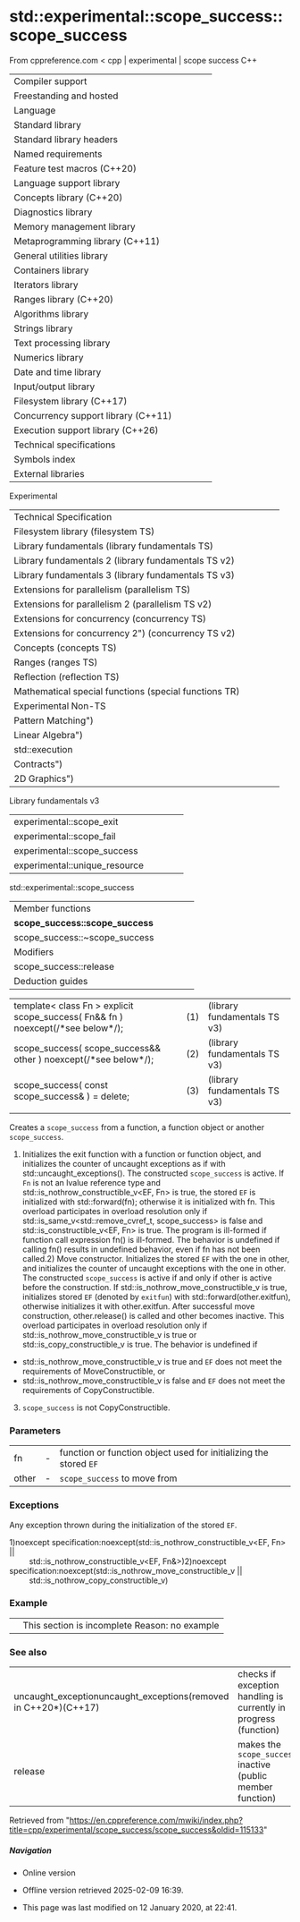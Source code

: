 # std::experimental::scope_success<EF>::scope_success

From cppreference.com
< cpp‎ | experimental‎ | scope success
C++

|  |  |  |  |  |
| --- | --- | --- | --- | --- |
| Compiler support | | | | |
| Freestanding and hosted | | | | |
| Language | | | | |
| Standard library | | | | |
| Standard library headers | | | | |
| Named requirements | | | | |
| Feature test macros (C++20) | | | | |
| Language support library | | | | |
| Concepts library (C++20) | | | | |
| Diagnostics library | | | | |
| Memory management library | | | | |
| Metaprogramming library (C++11) | | | | |
| General utilities library | | | | |
| Containers library | | | | |
| Iterators library | | | | |
| Ranges library (C++20) | | | | |
| Algorithms library | | | | |
| Strings library | | | | |
| Text processing library | | | | |
| Numerics library | | | | |
| Date and time library | | | | |
| Input/output library | | | | |
| Filesystem library (C++17) | | | | |
| Concurrency support library (C++11) | | | | |
| Execution support library (C++26) | | | | |
| Technical specifications | | | | |
| Symbols index | | | | |
| External libraries | | | | |

Experimental

|  |  |  |  |  |
| --- | --- | --- | --- | --- |
| Technical Specification | | | | |
| Filesystem library (filesystem TS) | | | | |
| Library fundamentals (library fundamentals TS) | | | | |
| Library fundamentals 2 (library fundamentals TS v2) | | | | |
| Library fundamentals 3 (library fundamentals TS v3) | | | | |
| Extensions for parallelism (parallelism TS) | | | | |
| Extensions for parallelism 2 (parallelism TS v2) | | | | |
| Extensions for concurrency (concurrency TS) | | | | |
| Extensions for concurrency 2") (concurrency TS v2) | | | | |
| Concepts (concepts TS) | | | | |
| Ranges (ranges TS) | | | | |
| Reflection (reflection TS) | | | | |
| Mathematical special functions (special functions TR) | | | | |
| Experimental Non-TS | | | | |
| Pattern Matching") | | | | |
| Linear Algebra") | | | | |
| std::execution | | | | |
| Contracts") | | | | |
| 2D Graphics") | | | | |

Library fundamentals v3

|  |  |  |  |  |
| --- | --- | --- | --- | --- |
| experimental::scope_exit | | | | |
| experimental::scope_fail | | | | |
| experimental::scope_success | | | | |
| experimental::unique_resource | | | | |

std::experimental::scope_success

|  |  |  |  |  |
| --- | --- | --- | --- | --- |
| Member functions | | | | |
| ****scope_success::scope_success**** | | | | |
| scope_success::~scope_success | | | | |
| Modifiers | | | | |
| scope_success::release | | | | |
| Deduction guides | | | | |

|  |  |  |
| --- | --- | --- |
| template< class Fn >  explicit scope_success( Fn&& fn ) noexcept(/\*see below\*/); | (1) | (library fundamentals TS v3) |
| scope_success( scope_success&& other ) noexcept(/\*see below\*/); | (2) | (library fundamentals TS v3) |
| scope_success( const scope_success& ) = delete; | (3) | (library fundamentals TS v3) |
|  |  |  |

Creates a `scope_success` from a function, a function object or another `scope_success`.

1) Initializes the exit function with a function or function object, and initializes the counter of uncaught exceptions as if with std::uncaught_exceptions(). The constructed `scope_success` is active. If `Fn` is not an lvalue reference type and std::is_nothrow_constructible_v<EF, Fn> is true, the stored `EF` is initialized with std::forward<Fn>(fn); otherwise it is initialized with fn. This overload participates in overload resolution only if std::is_same_v<std::remove_cvref_t<Fn>, scope_success> is false and std::is_constructible_v<EF, Fn> is true. The program is ill-formed if function call expression fn() is ill-formed. The behavior is undefined if calling fn() results in undefined behavior, even if fn has not been called.2) Move constructor. Initializes the stored `EF` with the one in other, and initializes the counter of uncaught exceptions with the one in other. The constructed `scope_success` is active if and only if other is active before the construction. If std::is_nothrow_move_constructible_v<EF> is true, initializes stored `EF` (denoted by `exitfun`) with std::forward<EF>(other.exitfun), otherwise initializes it with other.exitfun. After successful move construction, other.release() is called and other becomes inactive. This overload participates in overload resolution only if std::is_nothrow_move_constructible_v<EF> is true or std::is_copy_constructible_v<EF> is true. The behavior is undefined if

- std::is_nothrow_move_constructible_v<EF> is true and `EF` does not meet the requirements of MoveConstructible, or
- std::is_nothrow_move_constructible_v<EF> is false and `EF` does not meet the requirements of CopyConstructible.
3) `scope_success` is not CopyConstructible.

### Parameters

|  |  |  |
| --- | --- | --- |
| fn | - | function or function object used for initializing the stored `EF` |
| other | - | `scope_success` to move from |

### Exceptions

Any exception thrown during the initialization of the stored `EF`.

1)noexcept specification:noexcept(std::is_nothrow_constructible_v<EF, Fn> ||  
         std::is_nothrow_constructible_v<EF, Fn&>)2)noexcept specification:noexcept(std::is_nothrow_move_constructible_v<EF> ||  
         std::is_nothrow_copy_constructible_v<EF>)

### Example

|  |  |
| --- | --- |
|  | This section is incomplete Reason: no example |

### See also

|  |  |
| --- | --- |
| uncaught_exceptionuncaught_exceptions(removed in C++20\*)(C++17) | checks if exception handling is currently in progress   (function) |
| release | makes the `scope_success` inactive   (public member function) |

Retrieved from "<https://en.cppreference.com/mwiki/index.php?title=cpp/experimental/scope_success/scope_success&oldid=115133>"

##### Navigation

- Online version
- Offline version retrieved 2025-02-09 16:39.

- This page was last modified on 12 January 2020, at 22:41.